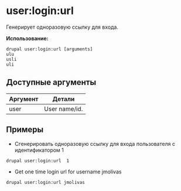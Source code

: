 # user:login:url
Генерирует одноразовую ссылку для входа.

**Использование:**
```
drupal user:login:url [arguments]
ulu
usli
uli
```

## Доступные аргументы
Аргумент | Детали
---------|-------------
user | User name/id.

## Примеры
* Сгенерировать одноразовую ссылку для входа пользователя с идентификатором 1
```
drupal user:login:url  1
```
* Get one time login url for username jmolivas
```
drupal user:login:url jmolivas
```
